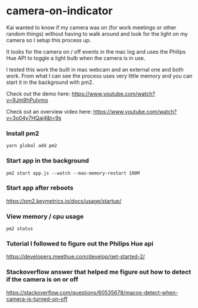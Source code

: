 # camera-on-indicator

Kai wanted to know if my camera was on (for work meetings or other random things) without having to walk around and look for the light on my camera so I setup this process up.

It looks for the camera on / off events in the mac log and uses the Philips Hue API to toggle a light bulb when the camera is in use.

I tested this work the built in mac webcam and an external one and both work. From what I can see the process uses very little memory and you can start it in the background with pm2.

Check out the demo here: 
https://www.youtube.com/watch?v=9Jm9hPuIvmo

Check out an overview video here:
https://www.youtube.com/watch?v=3o04y7HQaj4&t=9s

### Install pm2
```
yarn global add pm2
```

### Start app in the background
```
pm2 start app.js --watch --max-memory-restart 100M
```

### Start app after reboots
https://pm2.keymetrics.io/docs/usage/startup/

### View memory / cpu usage
```
pm2 status
```

### Tutorial I followed to figure out the Philips Hue api
https://developers.meethue.com/develop/get-started-2/


### Stackoverflow answer that helped me figure out how to detect if the camera is on or off
https://stackoverflow.com/questions/60535678/macos-detect-when-camera-is-turned-on-off
